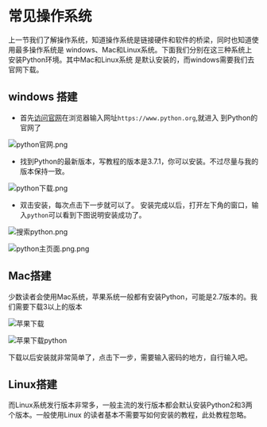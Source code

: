 # 常见操作系统
上一节我们了解操作系统，知道操作系统是链接硬件和软件的桥梁，同时也知道使用最多操作系统是
windows、Mac和Linux系统。下面我们分别在这三种系统上安装Python环境。其中Mac和Linux系统
是默认安装的，而windows需要我们去官网下载。

## windows 搭建
* 首先[访问官网](https://www.python.org/)在浏览器输入网址`https://www.python.org`,就进入
到Python的官网了

![python官网.png](/image/1/python官网.png)

* 找到Python的最新版本，写教程的版本是3.7.1，你可以安装。不过尽量与我的版本保持一致。

![python下载.png](/image/1/python下载.png)

* 双击安装，每次点击下一步就可以了。
安装完成以后，打开左下角的窗口，输入`python`可以看到下图说明安装成功了。

![搜索python.png](/image/1/搜索python.png)

![python主页面.png.png](/image/1/python主页面.png)

## Mac搭建
少数读者会使用Mac系统，苹果系统一般都有安装Python，可能是2.7版本的。我们需要下载3以上的版本

![苹果下载](/image/苹果下载.png)

![苹果下载python](/image/苹果下载python.png)

下载以后安装就非常简单了，点击下一步，需要输入密码的地方，自行输入吧。

## Linux搭建
 而Linux系统发行版本非常多，一般主流的发行版本都会默认安装Python2和3两个版本。一般使用Linux
 的读者基本不需要写如何安装的教程，此处教程忽略。
